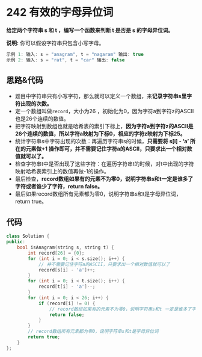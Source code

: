 # 242 有效的字母异位词

**给定两个字符串 s 和 t ，编写一个函数来判断 t 是否是 s 的字母异位词。**

**说明:** 你可以假设字符串只包含小写字母。

```c++
示例 1: 输入: s = "anagram", t = "nagaram" 输出: true
示例 2: 输入: s = "rat", t = "car" 输出: false
```

## 思路&代码

- 题目中字符串只有小写字符，那么就可以定义一个数组，来**记录字符串s里字符出现的次数。**
- 定一个数组叫做`record`，大小为26 ，初始化为0，因为字符a到字符z的ASCII也是26个连续的数值。
- 把字符映射到数组也就是哈希表的索引下标上，**因为字符a到字符z的ASCII是26个连续的数值，所以字符a映射为下标0，相应的字符z映射为下标25。**
- 统计字符串s中字符出现的次数：再遍历字符串s的时候，**只需要将 s[i] - ‘a’ 所在的元素做+1 操作即可，并不需要记住字符a的ASCII，只要求出一个相对数值就可以了。** 
- 检查字符串t中是否出现了这些字符：在遍历字符串t的时候，对t中出现的字符映射哈希表索引上的数值再做-1的操作。
- 最后检查，**record数组如果有的元素不为零0，说明字符串s和t一定是谁多了字符或者谁少了字符，return false。**
- 最后如果record数组所有元素都为零0，说明字符串s和t是字母异位词，return true。

## 代码

```c++
class Solution {
public:
    bool isAnagram(string s, string t) {
        int record[26] = {0};
        for (int i = 0; i < s.size(); i++) {
            // 并不需要记住字符a的ASCII，只要求出一个相对数值就可以了
            record[s[i] - 'a']++;
        }
        for (int i = 0; i < t.size(); i++) {
            record[t[i] - 'a']--;
        }
        for (int i = 0; i < 26; i++) {
            if (record[i] != 0) {
                // record数组如果有的元素不为零0，说明字符串s和t 一定是谁多了字符或者谁少了字符。
                return false;
            }
        }
        // record数组所有元素都为零0，说明字符串s和t是字母异位词
        return true;
    }
};
```

